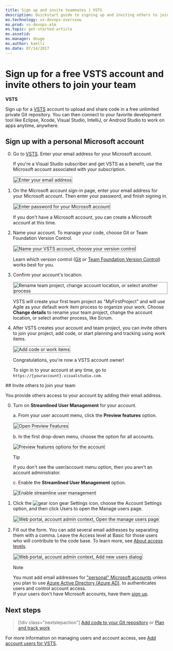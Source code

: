 ```yaml
---
title: Sign up and invite teammates | VSTS  
description: Quickstart guide to signing up and inviting others to join a team project in VSTS 
ms.technology: vs-devops-overview 
ms.prod: vs-devops-alm
ms.topic: get-started-article
ms.assetid: 
ms.manager: douge
ms.author: kaelli
ms.date: 07/14/2017
---
```


# Sign up for a free VSTS account and invite others to join your team  
**VSTS**
 
Sign up for a [VSTS](https://www.visualstudio.com/products/visual-studio-team-services-vs) 
account to upload and share code in a free unlimited private 
Git repository. You can then connect to your favorite development tool like Eclipse, Xcode, 
Visual Studio, IntelliJ, or Android Studio to work on apps anytime, anywhere. 


<a name="MicrosoftAccount"></a>
##	Sign up with a personal Microsoft account

0.	Go to [VSTS](https://go.microsoft.com/fwlink/?LinkId=307137&clcid=0x409). 
Enter your email address for your Microsoft account. 

	If you're a Visual Studio subscriber 
	and get VSTS as a benefit, 
	use the Microsoft account associated with your subscription. 

	<img src="../accounts/_img/_shared/sign-in.png" alt="Enter your email address" style="border: 2px solid #C3C3C3;" />

0.	On the Microsoft account sign-in page, 
enter your email address for your Microsoft account. 
Then enter your password, and finish signing in.

	<img src="../accounts/_img/_shared/sign-in-msa2.png" alt="Enter password for your Microsoft account" style="border: 2px solid #C3C3C3;" />

	If you don't have a Microsoft account, 
	you can create a Microsoft account at this time. 

0.	Name your  account. 
To manage your code, choose Git or Team Foundation Version Control.

	<img src="../accounts/_img/sign-up-visual-studio-team-services/create-team-services-account.png" alt="Name your VSTS account, choose your version control" style="border: 2px solid #C3C3C3;" />

	Learn which version control ([Git](../git/overview.md) 
	or [Team Foundation Version Control](../tfvc/overview.md)) 
	works best for you.

0.	Confirm your account's location. 

	<img src="../accounts/_img/sign-up-visual-studio-team-services/check-account-location-standard.png" alt="Rename team project, change account location, or select another process" style="border: 2px solid #C3C3C3;" />
	
	VSTS will create your first team project as "MyFirstProject" 
	and will use Agile as your default work item process to organize your work. 
	Choose **Change details** to 
	rename your team project, change the account location, or select another process, like Scrum.

0.	After VSTS creates your account and team project, 
you can invite others to join your project, add code, or start planning and tracking using work items.

	<img src="../accounts/_img/_shared/team-project-created.png" alt="Add code or work items" style="border: 2px solid #C3C3C3;" />

	Congratulations, you're now a VSTS account owner! 

	To sign in to your account at any time, go to ```https://{youraccount}.visualstudio.com```.

<a id="invite-others" />
## Invite others to join your team 

You provide others access to your account by adding their email address. 

0. Turn on **Streamlined User Management** for your account. 
 
	a. From your user account menu, click the **Preview features** option.   
	<!--- <img src="_img/invite-users-open-preview-features.png" alt="Click on your user account menu, choose Preview Features" style="border: 2px solid #C3C3C3;" /> -->
	<img src="../_shared/_img/preview-features-open.png" alt="Open Preview Features" style="border: 2px solid #C3C3C3;" /> 

	b. In the first drop-down menu, choose the option for all accounts. 

	<img src="../collaborate/_img/preview-features-admin-s117.png" alt="Preview features options for the account" style="border: 1px solid #CCCCCC;" /> 

	>[!TIP]  
	>If you don't see the user/account menu option, then you aren't an account administrator. 

	c. Enable the **Streamlined User Management** option. 

	<img src="_img/sign-up-invite-users-streamline-user-mngment.png" alt="Enable streamline user management" style="border: 1px solid #CCCCCC;" /> 

0. Click the ![gear icon](../_img/icons/gear-icon.png) gear Settings icon, choose the Account Settings option, and then click Users to open the Manage users page. 

	<img src="_img/invite-users-manage-admin-page.png" alt="Web portal, account admin context, Open the manage users page" style="border: 2px solid #C3C3C3;" />  

0. Fill out the form. You can add several email addresses by separating them with a comma. Leave the Access level at Basic for those users who will contribute to the code base. To learn more, see [About access levels](../security/access-levels.md). 
 
	<img src="_img/invite-users-add-user-dialog.png" alt="Web portal, account admin context, Add new users dialog" style="border: 2px solid #C3C3C3;" />   

	> [!NOTE]   
	> You must add email addresses for 
	> ["personal" Microsoft accounts](https://www.microsoft.com/account) 
	> unless you plan to use [Azure Active Directory (Azure AD)](https://azure.microsoft.com/documentation/articles/active-directory-whatis/). 
	> to authenticates users and control account access.  
	> If your users don't have Microsoft accounts, 
	> have them [sign up](https://signup.live.com/).

## Next steps  
 
> [!div class="nextstepaction"]
> [Add code to your Git repository](code-with-git.md) 
> or 
> [Plan and track work](plan-track-work.md) 

For more information on managing users and account access, see [Add account users for VSTS](../accounts/add-account-users-from-user-hub.md).
 